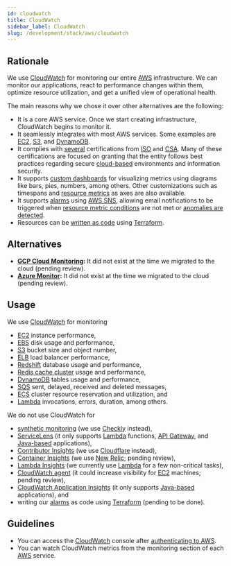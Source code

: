 ```yaml
---
id: cloudwatch
title: CloudWatch
sidebar_label: CloudWatch
slug: /development/stack/aws/cloudwatch
---
```


## Rationale

We use [CloudWatch][CLOUDWATCH]
for monitoring our entire [AWS][AWS] infrastructure.
We can monitor our applications,
react to performance changes within them,
optimize resource utilization,
and get a unified view of operational health.

The main reasons why we chose it
over other alternatives
are the following:

- It is a core AWS service.
  Once we start creating infrastructure,
  CloudWatch begins to monitor it.
- It seamlessly integrates with most AWS services.
  Some examples are [EC2][EC2],
  [S3](/development/stack/aws/s3/),
  and
  [DynamoDB](/development/stack/aws/dynamodb/).
- It complies with [several](https://aws.amazon.com/compliance/iso-certified/)
  certifications from [ISO](https://en.wikipedia.org/wiki/International_Organization_for_Standardization)
  and
  [CSA](https://en.wikipedia.org/wiki/Cloud_Security_Alliance).
  Many of these certifications are focused
  on granting that the entity follows best practices
  regarding secure [cloud-based](https://en.wikipedia.org/wiki/Cloud_computing)
  environments
  and information security.
- It supports [custom dashboards](https://docs.aws.amazon.com/AmazonCloudWatch/latest/monitoring/create_dashboard.html)
  for visualizing metrics
  using diagrams like
  bars, pies, numbers, among others.
  Other customizations such as timespans
  and [resource metrics](https://docs.aws.amazon.com/AmazonCloudWatch/latest/monitoring/viewing_metrics_with_cloudwatch.html)
  as axes
  are also available.
- It supports [alarms](https://docs.aws.amazon.com/AmazonCloudWatch/latest/monitoring/AlarmThatSendsEmail.html)
  using [AWS SNS](https://aws.amazon.com/sns/),
  allowing email notifications to be triggered
  when [resource metric conditions](https://docs.aws.amazon.com/AmazonCloudWatch/latest/monitoring/ConsoleAlarms.html)
  are not met or
  [anomalies are detected](https://docs.aws.amazon.com/AmazonCloudWatch/latest/monitoring/Create_Anomaly_Detection_Alarm.html).
- Resources can be [written as code](https://registry.terraform.io/providers/hashicorp/aws/latest/docs)
  using [Terraform](/development/stack/terraform/).

## Alternatives

- **[GCP Cloud Monitoring](https://cloud.google.com/monitoring):**
    It did not exist
    at the time we migrated to the cloud
    (pending review).
- **[Azure Monitor](https://docs.microsoft.com/en-us/azure/azure-monitor/overview):**
    It did not exist
    at the time we migrated to the cloud
    (pending review).

## Usage

We use [CloudWatch][CLOUDWATCH] for monitoring

- [EC2][EC2]
  instance performance,
- [EBS](/development/stack/aws/ebs/)
  disk usage and performance,
- [S3](/development/stack/aws/s3/)
  bucket size and object number,
- [ELB](/development/stack/aws/elb/)
  load balancer performance,
- [Redshift](/development/stack/aws/redshift/)
  database usage and performance,
- [Redis cache cluster](/development/stack/aws/redis/)
  usage and performance,
- [DynamoDB](/development/stack/aws/dynamodb/)
  tables usage and performance,
- [SQS](https://aws.amazon.com/sqs/)
  sent, delayed, received and deleted messages,
- [ECS](https://aws.amazon.com/ecs/)
  cluster resource reservation and utilization,
  and
- [Lambda][LAMBDA]
  invocations, errors, duration, among others.

We do not use CloudWatch for

- [synthetic monitoring](https://docs.aws.amazon.com/AmazonCloudWatch/latest/monitoring/CloudWatch_Synthetics_Canaries.html)
  (we use [Checkly](https://www.checklyhq.com/) instead),
- [ServiceLens](https://docs.aws.amazon.com/AmazonCloudWatch/latest/monitoring/ServiceLens.html)
  (it only supports [Lambda][LAMBDA] functions,
  [API Gateway](https://aws.amazon.com/api-gateway/),
  and [Java-based](https://en.wikipedia.org/wiki/Java_(programming_language))
  applications),
- [Contributor Insights](https://docs.aws.amazon.com/AmazonCloudWatch/latest/monitoring/ContributorInsights.html)
  (we use [Cloudflare](/development/stack/cloudflare/) instead),
- [Container Insights](https://docs.aws.amazon.com/AmazonCloudWatch/latest/monitoring/ContainerInsights.html)
  (we use [New Relic](https://newrelic.com/);
  pending review),
- [Lambda Insights](https://docs.aws.amazon.com/AmazonCloudWatch/latest/monitoring/Lambda-Insights.html)
  (we currently use [Lambda][LAMBDA]
  for a few non-critical tasks),
- [CloudWatch agent](https://docs.aws.amazon.com/AmazonCloudWatch/latest/monitoring/Install-CloudWatch-Agent.html)
  (it could increase visibility
  for [EC2][EC2] machines;
  pending review),
- [CloudWatch Application Insights](https://docs.aws.amazon.com/AmazonCloudWatch/latest/monitoring/cloudwatch-application-insights.html)
  (it only supports [Java-based](https://en.wikipedia.org/wiki/Java_(programming_language))
  applications),
  and
- writing our [alarms](https://docs.aws.amazon.com/AmazonCloudWatch/latest/monitoring/AlarmThatSendsEmail.html)
  as code
  using [Terraform](/development/stack/terraform/)
  (pending to be done).

## Guidelines

- You can access the [CloudWatch][CLOUDWATCH] console
  after [authenticating to AWS](/development/stack/aws#guidelines).
- You can watch CloudWatch metrics
  from the monitoring section
  of each [AWS][AWS] service.

[AWS]: /development/stack/aws/
[CLOUDWATCH]: https://aws.amazon.com/cloudwatch/
[LAMBDA]: /development/stack/aws/lambda/
[EC2]: /development/stack/aws/ec2/
